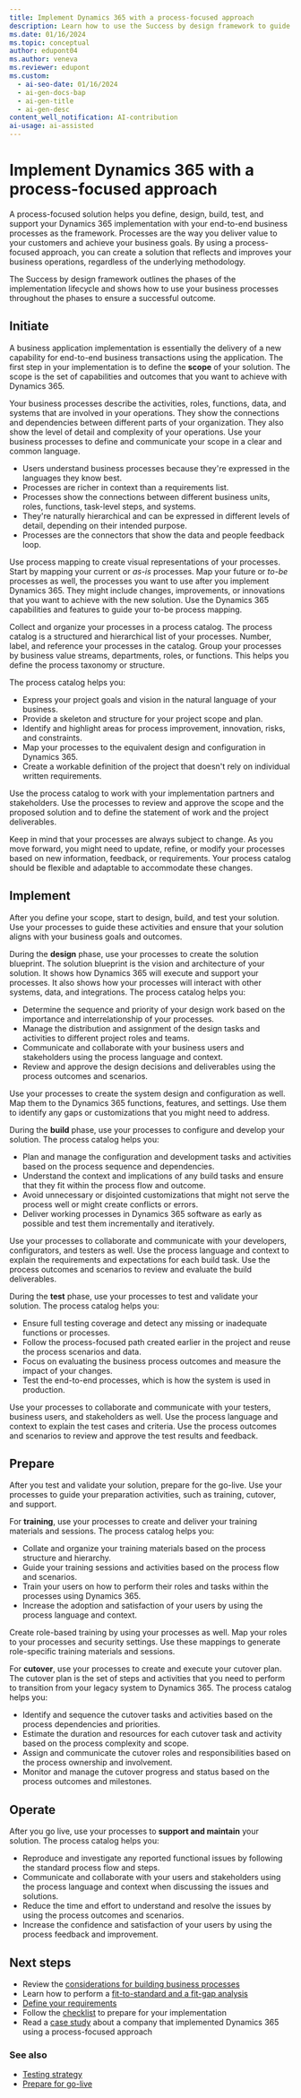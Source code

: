 ```yaml
---
title: Implement Dynamics 365 with a process-focused approach
description: Learn how to use the Success by design framework to guide your implementation lifecycle with a process-focused approach.
ms.date: 01/16/2024
ms.topic: conceptual
author: edupont04
ms.author: veneva
ms.reviewer: edupont
ms.custom:
  - ai-seo-date: 01/16/2024
  - ai-gen-docs-bap
  - ai-gen-title
  - ai-gen-desc
content_well_notification: AI-contribution
ai-usage: ai-assisted
---
```


# Implement Dynamics 365 with a process-focused approach

A process-focused solution helps you define, design, build, test, and support your Dynamics 365 implementation with your end-to-end business processes as the framework. Processes are the way you deliver value to your customers and achieve your business goals. By using a process-focused approach, you can create a solution that reflects and improves your business operations, regardless of the underlying methodology.

The Success by design framework outlines the phases of the implementation lifecycle and shows how to use your business processes throughout the phases to ensure a successful outcome.

## Initiate

A business application implementation is essentially the delivery of a new capability for end-to-end business transactions using the application. The first step in your implementation is to define the **scope** of your solution. The scope is the set of capabilities and outcomes that you want to achieve with Dynamics 365.

Your business processes describe the activities, roles, functions, data, and systems that are involved in your operations. They show the connections and dependencies between different parts of your organization. They also show the level of detail and complexity of your operations. Use your business processes to define and communicate your scope in a clear and common language.

- Users understand business processes because they're expressed in the languages they know best.
- Processes are richer in context than a requirements list.
- Processes show the connections between different business units, roles, functions, task-level steps, and systems.
- They're naturally hierarchical and can be expressed in different levels of detail, depending on their intended purpose.
- Processes are the connectors that show the data and people feedback loop.

Use process mapping to create visual representations of your processes. Start by mapping your current or *as-is* processes. Map your future or *to-be* processes as well, the processes you want to use after you implement Dynamics 365. They might include changes, improvements, or innovations that you want to achieve with the new solution. Use the Dynamics 365 capabilities and features to guide your to-be process mapping.

Collect and organize your processes in a process catalog. The process catalog is a structured and hierarchical list of your processes. Number, label, and reference your processes in the catalog. Group your processes by business value streams, departments, roles, or functions. This helps you define the process taxonomy or structure.

The process catalog helps you:

- Express your project goals and vision in the natural language of your business.
- Provide a skeleton and structure for your project scope and plan.
- Identify and highlight areas for process improvement, innovation, risks, and constraints.
- Map your processes to the equivalent design and configuration in Dynamics 365.
- Create a workable definition of the project that doesn't rely on individual written requirements.

Use the process catalog to work with your implementation partners and stakeholders. Use the processes to review and approve the scope and the proposed solution and to define the statement of work and the project deliverables.

Keep in mind that your processes are always subject to change. As you move forward, you might need to update, refine, or modify your processes based on new information, feedback, or requirements. Your process catalog should be flexible and adaptable to accommodate these changes.

## Implement

After you define your scope, start to design, build, and test your solution. Use your processes to guide these activities and ensure that your solution aligns with your business goals and outcomes.

During the **design** phase, use your processes to create the solution blueprint. The solution blueprint is the vision and architecture of your solution. It shows how Dynamics 365 will execute and support your processes. It also shows how your processes will interact with other systems, data, and integrations. The process catalog helps you:

- Determine the sequence and priority of your design work based on the importance and interrelationship of your processes.
- Manage the distribution and assignment of the design tasks and activities to different project roles and teams.
- Communicate and collaborate with your business users and stakeholders using the process language and context.
- Review and approve the design decisions and deliverables using the process outcomes and scenarios.

Use your processes to create the system design and configuration as well. Map them to the Dynamics 365 functions, features, and settings. Use them to identify any gaps or customizations that you might need to address.

During the **build** phase, use your processes to configure and develop your solution. The process catalog helps you:

- Plan and manage the configuration and development tasks and activities based on the process sequence and dependencies.
- Understand the context and implications of any build tasks and ensure that they fit within the process flow and outcome.
- Avoid unnecessary or disjointed customizations that might not serve the process well or might create conflicts or errors.
- Deliver working processes in Dynamics 365 software as early as possible and test them incrementally and iteratively.

Use your processes to collaborate and communicate with your developers, configurators, and testers as well. Use the process language and context to explain the requirements and expectations for each build task. Use the process outcomes and scenarios to review and evaluate the build deliverables.

During the **test** phase, use your processes to test and validate your solution. The process catalog helps you:

- Ensure full testing coverage and detect any missing or inadequate functions or processes.
- Follow the process-focused path created earlier in the project and reuse the process scenarios and data.
- Focus on evaluating the business process outcomes and measure the impact of your changes.
- Test the end-to-end processes, which is how the system is used in production.

Use your processes to collaborate and communicate with your testers, business users, and stakeholders as well. Use the process language and context to explain the test cases and criteria. Use the process outcomes and scenarios to review and approve the test results and feedback.

## Prepare

After you test and validate your solution, prepare for the go-live. Use your processes to guide your preparation activities, such as training, cutover, and support.

For **training**, use your processes to create and deliver your training materials and sessions. The process catalog helps you:

- Collate and organize your training materials based on the process structure and hierarchy.
- Guide your training sessions and activities based on the process flow and scenarios.
- Train your users on how to perform their roles and tasks within the processes using Dynamics 365.
- Increase the adoption and satisfaction of your users by using the process language and context.

Create role-based training by using your processes as well. Map your roles to your processes and security settings. Use these mappings to generate role-specific training materials and sessions.

For **cutover**, use your processes to create and execute your cutover plan. The cutover plan is the set of steps and activities that you need to perform to transition from your legacy system to Dynamics 365. The process catalog helps you:

- Identify and sequence the cutover tasks and activities based on the process dependencies and priorities.
- Estimate the duration and resources for each cutover task and activity based on the process complexity and scope.
- Assign and communicate the cutover roles and responsibilities based on the process ownership and involvement.
- Monitor and manage the cutover progress and status based on the process outcomes and milestones.

## Operate

After you go live, use your processes to **support and maintain** your solution. The process catalog helps you:

- Reproduce and investigate any reported functional issues by following the standard process flow and steps.
- Communicate and collaborate with your users and stakeholders using the process language and context when discussing the issues and solutions.
- Reduce the time and effort to understand and resolve the issues by using the process outcomes and scenarios.
- Increase the confidence and satisfaction of your users by using the process feedback and improvement.

## Next steps

- Review the [considerations for building business processes](process-focused-solution-considerations-building-business-processes.md)
- Learn how to perform a [fit-to-standard and a fit-gap analysis](process-focused-solution-fit-to-standard-fit-gap-analysis.md)
- [Define your requirements](process-focused-solution-define-requirements.md)
- Follow the [checklist](process-focused-solution-checklist.md) to prepare for your implementation
- Read a [case study](process-focused-solution-case-study-journey.md) about a company that implemented Dynamics 365 using a process-focused approach

### See also

- [Testing strategy](testing-strategy.md)
- [Prepare for go-live](prepare-to-go-live.md)
